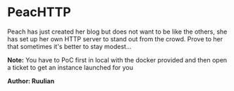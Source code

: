 # PeacHTTP

Peach has just created her blog but does not want to be like the others, she has set up her own HTTP server to stand out from the crowd. 
Prove to her that sometimes it's better to stay modest...

**Note:** You have to PoC first in local with the docker provided and then open a ticket to get an instance launched for you

**Author: Ruulian**